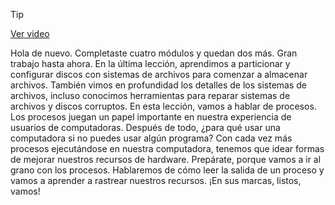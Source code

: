 > [!TIP]  
> [Ver video](https://youtu.be/AzotBy4c8g8)

Hola de nuevo. Completaste cuatro módulos
y quedan dos más. Gran trabajo hasta ahora. En la última lección,
aprendimos a particionar y configurar discos con sistemas de archivos
para comenzar a almacenar archivos. También vimos en profundidad
los detalles de los sistemas de archivos, incluso conocimos herramientas para reparar
sistemas de archivos y discos corruptos. En esta lección,
vamos a hablar de procesos. Los procesos juegan un papel importante
en nuestra experiencia de usuarios de computadoras. Después de todo, ¿para qué usar una computadora
si no puedes usar algún programa? Con cada vez más procesos
ejecutándose en nuestra computadora, tenemos que idear formas de mejorar
nuestros recursos de hardware. Prepárate, porque vamos a ir al grano
con los procesos. Hablaremos de cómo leer
la salida de un proceso y vamos a aprender a rastrear nuestros recursos. ¡En sus marcas, listos, vamos!